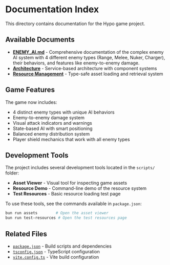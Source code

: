 # Documentation Index

This directory contains documentation for the Hypo game project.

## Available Documents

- **[ENEMY_AI.md](./ENEMY_AI.md)** - Comprehensive documentation of the complex enemy AI system with 4 different enemy types (Range, Melee, Nuker, Charger), their behaviors, and features like enemy-to-enemy damage.
- **[Architecture](./ARCHITECTURE.md)** - Service-based architecture with component systems
- **[Resource Management](./RESOURCES.md)** - Type-safe asset loading and retrieval system

## Game Features

The game now includes:
- 4 distinct enemy types with unique AI behaviors
- Enemy-to-enemy damage system
- Visual attack indicators and warnings
- State-based AI with smart positioning
- Balanced enemy distribution system
- Player shield mechanics that work with all enemy types

## Development Tools

The project includes several development tools located in the `scripts/` folder:

- **Asset Viewer** - Visual tool for inspecting game assets
- **Resource Demo** - Command-line demo of the resource system
- **Test Resources** - Basic resource loading test page

To use these tools, see the commands available in `package.json`:

```bash
bun run assets        # Open the asset viewer
bun run test-resources # Open the test resources page
```

## Related Files

- [`package.json`](../package.json) - Build scripts and dependencies
- [`tsconfig.json`](../tsconfig.json) - TypeScript configuration
- [`vite.config.ts`](../vite.config.ts) - Vite build configuration
